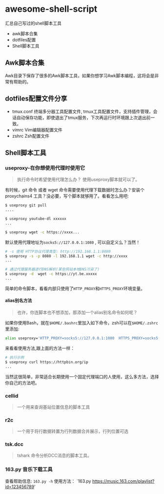 # awesome-shell-script
汇总自己写过的shell脚本工具


- awk脚本合集
- dotfiles配置
- Shell脚本工具

## Awk脚本合集

Awk目录下保存了很多的Awk脚本工具，如果你想学习Awk脚本编程，这将会是非常有帮助的。


## dotfiles配置文件分享

- tmux.conf 终端多分器工具配置文件, tmux工具配置文件，支持插件管理，会话自动保存功能，即使退出了tmux服务，下次再运行时环境跟上次退出前一致。
- vimrc Vim编辑器配置文件
- zshrc Zsh配置文件


## Shell脚本工具

### useproxy-在你想使用代理时使用它
> 执行命令时希望使用代理怎么办？ 使用useproxy脚本就可以了。

有时候，git 命令 或者 wget 命令需要使用代理下载数据时怎么办？安装个 proxychains4 工具？没必要，写个脚本就够用了。看看怎么用吧:
```bash
$ useproxy git pull
....

$ useproxy youtube-dl xxxxxx
...

$ useproxy wget -c https://xxxx...

```
默认使用代理地址为`socks5://127.0.0.1:1080` , 可以自定义么？当然！

```bash
# -s 使用 HTTP协议代理类型: http://192.168.1.1:8080
$ useproxy -s -p 8080 -l 192.168.1.1 wget -c http://xxxx
...

# 通过代理服务器进行DNS解析(某些网站本地DNS污染了)
$ useproxy -d  wget -c https://yt.be.xxxxx
...

```

简单的命令脚本，看看内部只使用了`HTTP_PROXY`和`HTTPS_PROXY`环境变量。

#### alias别名方法
> 也许，你连脚本也不想添加，那添加一个alias别名命令如何呢？

如果你使用Bash，就在`$HOME/.bashrc`里加入如下命令，zsh可以在`$HOME/.zshrc`里添加:
```bash
alias useproxy='HTTP_PROXY=socks5://127.0.0.1:1080  HTTPS_PROXY=socks5://127.0.0.1:1080'
```
来看看使用方法,跟上面的方法一样：
```bash
# 执行示例
$ useproxy curl https://httpbin.org/ip
...

```

当然这很简单，非常适合长期使用一个固定代理端口的人使用，这么多方法，选择你自己的方法吧。


### cellid
>一个用来查询基站位置信息的脚本工具

### r2c
>一个用于将行数据转置为行列数据合并展示，行列位置可选

### tsk.dcc
> tshark 命令分析DCC消息的脚本工具。

### 163.py 音乐下载工具

查看帮助信息: `163.py -h`
使用方法： `163.py https://music.163.com/playlist?id=123456789'



